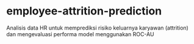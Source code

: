 # employee-attrition-prediction
Analisis data HR untuk memprediksi risiko keluarnya karyawan (attrition) dan mengevaluasi performa model menggunakan ROC-AU
